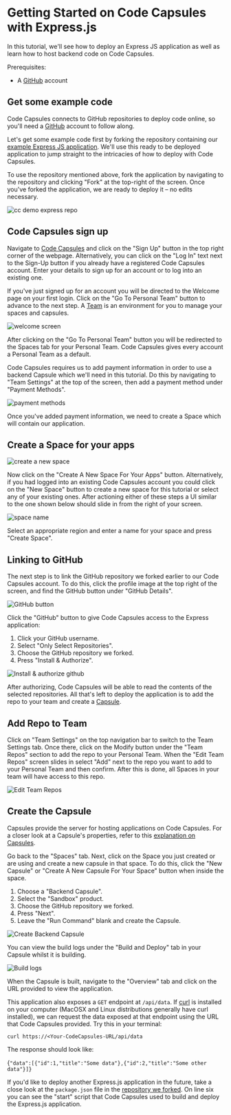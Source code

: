
# Getting Started on Code Capsules with Express.js

In this tutorial, we'll see how to deploy an Express JS application as well as learn how to host backend code on Code Capsules. 

Prerequisites:

* A [GitHub](https://github.com) account

## Get some example code

Code Capsules connects to GitHub repositories to deploy code online, so you'll need a [GitHub](https://github.com) account to follow along. 

Let's get some example code first by forking the repository containing our [example Express JS application](https://github.com/codecapsules-io/demo-express-js). We'll use this ready to be deployed application to jump straight to the intricacies of how to deploy with Code Capsules. 

To use the repository mentioned above, fork the application by navigating to the repository and clicking "Fork" at the top-right of the screen. Once you've forked the application, we are ready to deploy it – no edits necessary. 

![cc demo express repo](images/cc-demo-express-github.png)

## Code Capsules sign up

Navigate to [Code Capsules](https://codecapsules.io/) and click on the "Sign Up" button in the top right corner of the webpage. Alternatively, you can click on the "Log In" text next to the Sign-Up button if you already have a registered Code Capsules account. Enter your details to sign up for an account or to log into an existing one. 

If you've just signed up for an account you will be directed to the Welcome page on your first login. Click on the "Go To Personal Team" button to advance to the next step. A [Team](https://codecapsules.io/docs/faq/what-is-a-team/) is an environment for you to manage your spaces and capsules.

![welcome screen](images/welcome-screen.jpg)

After clicking on the "Go To Personal Team" button you will be redirected to the Spaces tab for your Personal Team. Code Capsules gives every account a Personal Team as a default.

Code Capsules requires us to add payment information in order to use a backend Capsule which we'll need in this tutorial. Do this by navigating to "Team Settings" at the top of the screen, then add a payment method under "Payment Methods". 

![payment methods](images/payment-methods.png)

Once you've added payment information, we need to create a Space which will contain our application.

## Create a Space for your apps

![create a new space](images/spaces.png)

Now click on the "Create A New Space For Your Apps" button. Alternatively, if you had logged into an existing Code Capsules account you could click on the "New Space" button to create a new space for this tutorial or select any of your existing ones. After actioning either of these steps a UI similar to the one shown below should slide in from the right of your screen.  

![space name](images/space-name.png)

Select an appropriate region and enter a name for your space and press "Create Space".

## Linking to GitHub

The next step is to link the GitHub repository we forked earlier to our Code Capsules account. To do this, click the profile image at the top right of the screen, and find the GitHub button under "GitHub Details".

![GitHub button](images/git-button.png)

Click the "GitHub" button to give Code Capsules access to the Express application:

1. Click your GitHub username.
2. Select "Only Select Repositories".
3. Choose the GitHub repository we forked.
4. Press "Install & Authorize".

![Install & authorize github](images/github-integration.png)

After authorizing, Code Capsules will be able to read the contents of the selected repositories. All that's left to deploy the application is to add the repo to your team and create a [Capsule](https://codecapsules.io/docs/faq/what-is-a-capsule). 

## Add Repo to Team

Click on "Team Settings" on the top navigation bar to switch to the Team Settings tab. Once there, click on the Modify button under the "Team Repos" section to add the repo to your Personal Team. When the "Edit Team Repos" screen slides in select "Add" next to the repo you want to add to your Personal Team and then confirm. After this is done, all Spaces in your team will have access to this repo. 

![Edit Team Repos](images/team-repos.gif)

## Create the Capsule

Capsules provide the server for hosting applications on Code Capsules. For a closer look at a Capsule's properties, refer to this [explanation on Capsules](https://codecapsules.io/docs/faq/what-is-a-capsule/).

Go back to the "Spaces" tab. Next, click on the Space you just created or are using and create a new capsule in that space. To do this, click the "New Capsule" or "Create A New Capsule For Your Space" button when inside the space.

1. Choose a "Backend Capsule".
2. Select the "Sandbox" product.
3. Choose the GitHub repository we forked.
4. Press "Next".
5. Leave the "Run Command" blank and create the Capsule.

![Create Backend Capsule](images/creating-backend-capsule.gif)

You can view the build logs under the "Build and Deploy" tab in your Capsule whilst it is building. 

![Build logs](images/backend-capsule-build-logs.png)

When the Capsule is built, navigate to the "Overview" tab and click on the URL provided to view the application.  

This application also exposes a `GET` endpoint at `/api/data`. If [curl](https://curl.se/download.html) is installed on your computer (MacOSX and Linux distributions generally have curl installed), we can request the data exposed at that endpoint using the URL that Code Capsules provided. Try this in your terminal:

`curl https://<Your-CodeCapsules-URL/api/data`

The response should look like: 

{`"data":[{"id":1,"title":"Some data"},{"id":2,"title":"Some other data"}]}`

If you'd like to deploy another Express.js application in the future, take a close look at the `package.json` file in the [repository we forked](https://github.com/codecapsules-io/demo-express-js). On line six you can see the "start" script that Code Capsules used to build and deploy the Express.js application. 
